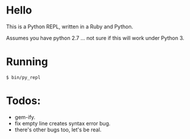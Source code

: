 # Hello

This is a Python REPL, written in a Ruby and Python.

Assumes you have python 2.7 ... not sure if this will work under Python 3.

# Running

```
$ bin/py_repl
```

# Todos:

- gem-ify.
- fix empty line creates syntax error bug.
- there's other bugs too, let's be real.
